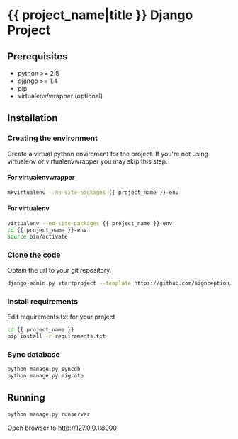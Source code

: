 # {{ project_name|title }} Django Project #
## Prerequisites ##

- python >= 2.5
- django >= 1.4
- pip
- virtualenv/wrapper (optional)

## Installation ##
### Creating the environment ###
Create a virtual python enviroment for the project.
If you're not using virtualenv or virtualenvwrapper you may skip this step.

#### For virtualenvwrapper ####
```bash
mkvirtualenv --no-site-packages {{ project_name }}-env
```

#### For virtualenv ####
```bash
virtualenv --no-site-packages {{ project_name }}-env
cd {{ project_name }}-env
source bin/activate
```

### Clone the code ###
Obtain the url to your git repository.

```bash
django-admin.py startproject --template https://github.com/signception/django-project-skel/zipball/master --extension py,md,ini {{ project_name }}
```

### Install requirements ###
Edit requirements.txt for your project

```bash
cd {{ project_name }}
pip install -r requirements.txt
```

### Sync database ###
```bash
python manage.py syncdb
python manage.py migrate
```

## Running ##
```bash
python manage.py runserver
```

Open browser to http://127.0.0.1:8000
